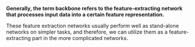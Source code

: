 **Generally, the term backbone refers to the feature-extracting network that processes input data into a certain feature representation.** 

These feature extraction networks usually perform well as stand-alone networks on simpler tasks, and therefore, we can utilize them as a feature-extracting part in the more complicated networks.